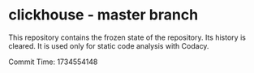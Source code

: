 # clickhouse - master branch

This repository contains the frozen state of the repository.
Its history is cleared. It is used only for static code
analysis with Codacy.

Commit Time: 1734554148